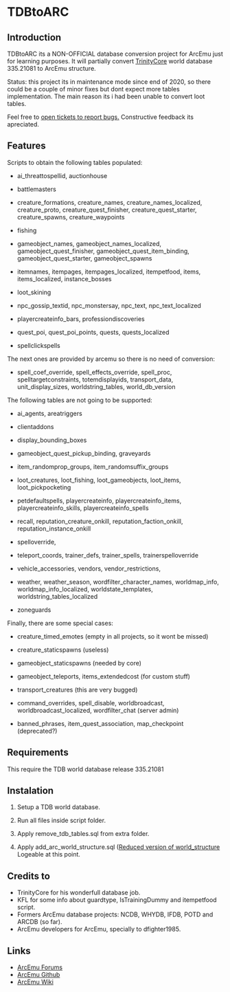 # TDBtoARC

## Introduction

TDBtoARC its a NON-OFFICIAL database conversion project for ArcEmu just for learning purposes. It will partially convert [TrinityCore](https://github.com/TrinityCore) world database 335.21081 to ArcEmu structure.

Status: this project its in maintenance mode since end of 2020, so there could be a couple of minor fixes but dont expect more tables implementation. The main reason its i had been unable to convert loot tables.

Feel free to [open tickets to report bugs.](https://github.com/cressidagp/tdbtoarc/issues/new) Constructive feedback its apreciated.


## Features

Scripts to obtain the following tables populated: 

* ai_threattospellid, auctionhouse

* battlemasters

* creature_formations, creature_names, creature_names_localized, creature_proto, creature_quest_finisher, creature_quest_starter, creature_spawns, creature_waypoints

* fishing

* gameobject_names, gameobject_names_localized, gameobject_quest_finisher, gameobject_quest_item_binding, gameobject_quest_starter, gameobject_spawns

* itemnames, itempages, itempages_localized, itempetfood, items, items_localized, instance_bosses

* loot_skining

* npc_gossip_textid, npc_monstersay, npc_text, npc_text_localized

* playercreateinfo_bars, professiondiscoveries

* quest_poi, quest_poi_points, quests, quests_localized

* spellclickspells


The next ones are provided by arcemu so there is no need of conversion:

* spell_coef_override, spell_effects_override, spell_proc, spelltargetconstraints, totemdisplayids, transport_data, unit_display_sizes, worldstring_tables, world_db_version


The following tables are not going to be supported:

* ai_agents, areatriggers

* clientaddons

* display_bounding_boxes

* gameobject_quest_pickup_binding, graveyards

* item_randomprop_groups, item_randomsuffix_groups

* loot_creatures, loot_fishing, loot_gameobjects, loot_items, loot_pickpocketing

* petdefaultspells, playercreateinfo, playercreateinfo_items, playercreateinfo_skills, playercreateinfo_spells

* recall, reputation_creature_onkill, reputation_faction_onkill, reputation_instance_onkill

* spelloverride, 

* teleport_coords, trainer_defs, trainer_spells, trainerspelloverride

* vehicle_accessories, vendors, vendor_restrictions, 

* weather, weather_season, wordfilter_character_names, worldmap_info, worldmap_info_localized, worldstate_templates, worldstring_tables_localized

* zoneguards


Finally, there are some special cases:

* creature_timed_emotes (empty in all projects, so it wont be missed)

* creature_staticspawns (useless)

* gameobject_staticspawns (needed by core)

* gameobject_teleports, items_extendedcost (for custom stuff)

* transport_creatures (this are very bugged)

* command_overrides, spell_disable, worldbroadcast, worldbroadcast_localized, wordfilter_chat (server admin)

* banned_phrases, item_quest_association, map_checkpoint (deprecated?)


## Requirements

This require the TDB world database release 335.21081


## Instalation

1. Setup a TDB world database.

2. Run all files inside script folder.

3. Apply remove_tdb_tables.sql from extra folder.

4. Apply add_arc_world_structure.sql ([Reduced version of world_structure](https://github.com/arcemu/arcemu/blob/master/sql/world_structure.sql)
Logeable at this point.


## Credits to

* TrinityCore for his wonderfull database job. 
* KFL for some info about guardtype, IsTrainingDummy and itempetfood script.
* Formers ArcEmu database projects: NCDB, WHYDB, IFDB, POTD and ARCDB (so far).
* ArcEmu developers for ArcEmu, specially to dfighter1985.


## Links

* [ArcEmu Forums](http://www.arcemu.org/forums/)
* [ArcEmu Github](https://github.com/arcemu)
* [ArcEmu Wiki](https://arcemu.fandom.com/wiki/Arcemu_Wiki)